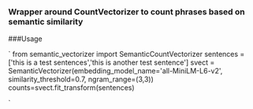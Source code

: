 ### Wrapper around CountVectorizer to count phrases based on semantic similarity

###Usage

`
from semantic_vectorizer import SemanticCountVectorizer 
sentences = ['this is a test sentences','this is another test sentence']
svect = SemanticVectorizer(embedding_model_name='all-MiniLM-L6-v2', similarity_threshold=0.7, ngram_range=(3,3))
counts=svect.fit_transform(sentences)

`
